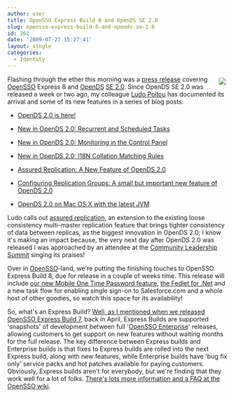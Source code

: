 ```yaml
---
author: user
title: OpenSSO Express Build 8 and OpenDS SE 2.0
slug: opensso-express-build-8-and-opends-se-2-0
id: 262
date: '2009-07-27 15:27:41'
layout: single
categories:
  - Identity
---
```


<span style="margin: 5px; float: right;">[![](http://blog.superpat.com/wp-content/uploads/2009/09/express8.png)](http://www.sun.com/aboutsun/pr/2009-07/sunflash.20090727.1.xml)</span>

Flashing through the ether this morning was a [press release](http://www.sun.com/aboutsun/pr/2009-07/sunflash.20090727.1.xml) covering [OpenSSO](http://opensso.org/) Express 8 and [OpenDS](http://opends.org) [SE 2.0](http://wikis.sun.com/display/sunopends/Home). Since OpenDS SE 2.0 was released a week or two ago, my colleague [Ludo Poitou](http://blogs.sun.com/ludo/) has documented its arrival and some of its new features in a series of blog posts:

*   [OpenDS 2.0 is here!](http://blogs.sun.com/Ludo/entry/opends_2_0_is_here)

*   [New in OpenDS 2.0: Recurrent and Scheduled Tasks](http://blogs.sun.com/Ludo/entry/new_in_opends_2_0)

*   [New in OpenDS 2.0: Monitoring in the Control Panel](http://blogs.sun.com/Ludo/entry/new_in_opends_2_01)

*   [New in OpenDS 2.0: I18N Collation Matching Rules](http://blogs.sun.com/Ludo/entry/new_in_opends_2_02)

*   [Assured Replication: A New Feature of OpenDS 2.0](http://blogs.sun.com/Ludo/entry/assured_replication_a_new_feature)

*   [Configuring Replication Groups: A small but important new feature of OpenDS 2.0](http://blogs.sun.com/Ludo/entry/configuring_replication_groups_a_small)

*   [OpenDS 2.0 on Mac OS X with the latest JVM](http://blogs.sun.com/Ludo/entry/opends_2_0_on_mac)

Ludo calls out [assured replication](http://blogs.sun.com/Ludo/entry/assured_replication_a_new_feature), an extension to the existing loose consistency multi-master replication feature that brings tighter consistency of data between replicas, as the biggest innovation in OpenDS 2.0; I know it's making an impact because, the very next day after OpenDS 2.0 was released I was approached by an attendee at the [Community Leadership Summit](http://www.communityleadershipsummit.com/) singing its praises!

Over in [OpenSSO](http://opensso.org/)-land, we're putting the finishing touches to OpenSSO Express Build 8, due for release in a couple of weeks time. This release will include [our new Mobile One Time Password feature](http://blogs.sun.com/raskin/entry/roadmap_preview_1x_password_w), [the Fedlet for .Net](http://blogs.sun.com/raskin/entry/opensso_enterprise_fedlet_for_net) and a new task flow for enabling single sign-on to Salesforce.com and a whole host of other goodies, so watch this space for its availability!

So, what's an Express Build? [Well, as I mentioned when we released OpenSSO Express Build 7](http://blog.superpat.com/2009/04/16/out-now-opensso-express-build-7/), back in April, Express Builds are supported 'snapshots' of development between full '[OpenSSO Enterprise](http://www.sun.com/software/products/opensso_enterprise/index.xml)' releases, allowing customers to get support on new features without waiting months for the full release. The key difference between Express builds and Enterprise builds is that fixes to Express builds are rolled into the next Express build, along with new features, while Enterprise builds have 'bug fix only' service packs and hot patches available for paying customers. Obviously, Express builds aren't for everybody, but we're finding that they work well for a lot of folks. [There's lots more information and a FAQ at the OpenSSO wiki](http://wikis.sun.com/display/OpenSSO/Sun+OpenSSO+Express).